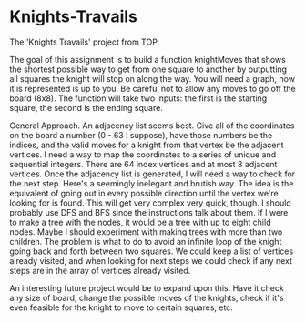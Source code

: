 # Knights-Travails
The 'Knights Travails' project from TOP.

The goal of this assignment is to build a function knightMoves that shows the shortest possible way to get from one square to another by outputting all squares the knight will stop on along the way. You will need a graph, how it is represented is up to you. Be careful not to allow any moves to go off the board (8x8). The function will take two inputs: the first is the starting square, the second is the ending square.

General Approach.
An adjacency list seems best. Give all of the coordinates on the board a number (0 - 63 I suppose), have those numbers be the indices, and the valid moves for a knight from that vertex be the adjacent vertices. I need a way to map the coordinates to a series of unique and sequential integers. There are 64 index vertices and at most 8 adjacent vertices. Once the adjacency list is generated, I will need a way to check for the next step. Here's a seemingly inelegant and brutish way. The idea is the equivalent of going out in every possible direction until the vertex we're looking for is found. This will get very complex very quick, though. I should probably use DFS and BFS since the instructions talk about them. If I were to make a tree with the nodes, it would be a tree with up to eight child nodes. Maybe I should experiment with making trees with more than two children. The problem is what to do to avoid an infinite loop of the knight going back and forth between two squares. We could keep a list of vertices already visited, and when looking for next steps we could check if any next steps are in the array of vertices already visited. 

An interesting future project would be to expand upon this. Have it check any size of board, change the possible moves of the knights, check if it's even feasible for the knight to move to certain squares, etc.